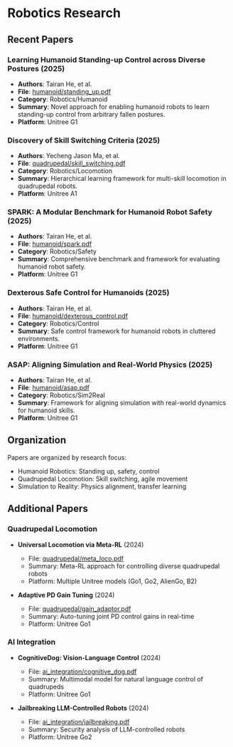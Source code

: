 # Robotics Research

## Recent Papers

### Learning Humanoid Standing-up Control across Diverse Postures (2025)
- **Authors**: Tairan He, et al.
- **File**: [humanoid/standing_up.pdf](humanoid/standing_up.pdf)
- **Category**: Robotics/Humanoid
- **Summary**: Novel approach for enabling humanoid robots to learn standing-up control from arbitrary fallen postures.
- **Platform**: Unitree G1

### Discovery of Skill Switching Criteria (2025)
- **Authors**: Yecheng Jason Ma, et al.
- **File**: [quadrupedal/skill_switching.pdf](quadrupedal/skill_switching.pdf)
- **Category**: Robotics/Locomotion
- **Summary**: Hierarchical learning framework for multi-skill locomotion in quadrupedal robots.
- **Platform**: Unitree A1

### SPARK: A Modular Benchmark for Humanoid Robot Safety (2025)
- **Authors**: Tairan He, et al.
- **File**: [humanoid/spark.pdf](humanoid/spark.pdf)
- **Category**: Robotics/Safety
- **Summary**: Comprehensive benchmark and framework for evaluating humanoid robot safety.
- **Platform**: Unitree G1

### Dexterous Safe Control for Humanoids (2025)
- **Authors**: Tairan He, et al.
- **File**: [humanoid/dexterous_control.pdf](humanoid/dexterous_control.pdf)
- **Category**: Robotics/Control
- **Summary**: Safe control framework for humanoid robots in cluttered environments.
- **Platform**: Unitree G1

### ASAP: Aligning Simulation and Real-World Physics (2025)
- **Authors**: Tairan He, et al.
- **File**: [humanoid/asap.pdf](humanoid/asap.pdf)
- **Category**: Robotics/Sim2Real
- **Summary**: Framework for aligning simulation with real-world dynamics for humanoid skills.
- **Platform**: Unitree G1

## Organization
Papers are organized by research focus:
- Humanoid Robotics: Standing up, safety, control
- Quadrupedal Locomotion: Skill switching, agile movement
- Simulation to Reality: Physics alignment, transfer learning

## Additional Papers

### Quadrupedal Locomotion
- **Universal Locomotion via Meta-RL** (2024)
  - File: [quadrupedal/meta_loco.pdf](quadrupedal/meta_loco.pdf)
  - Summary: Meta-RL approach for controlling diverse quadrupedal robots
  - Platform: Multiple Unitree models (Go1, Go2, AlienGo, B2)

- **Adaptive PD Gain Tuning** (2024)
  - File: [quadrupedal/gain_adaptor.pdf](quadrupedal/gain_adaptor.pdf)
  - Summary: Auto-tuning joint PD control gains in real-time
  - Platform: Unitree Go1

### AI Integration
- **CognitiveDog: Vision-Language Control** (2024)
  - File: [ai_integration/cognitive_dog.pdf](ai_integration/cognitive_dog.pdf)
  - Summary: Multimodal model for natural language control of quadrupeds
  - Platform: Unitree Go1

- **Jailbreaking LLM-Controlled Robots** (2024)
  - File: [ai_integration/jailbreaking.pdf](ai_integration/jailbreaking.pdf)
  - Summary: Security analysis of LLM-controlled robots
  - Platform: Unitree Go2
